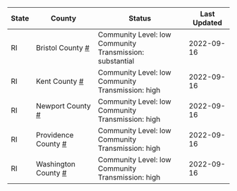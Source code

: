 State | County | Status | Last Updated
--- | --- | --- | --- 
RI | Bristol County <a href="#bristol_county">#</a> | <a name="bristol_county"></a>Community Level: low<br/>Community Transmission: substantial | 2022-09-16
RI | Kent County <a href="#kent_county">#</a> | <a name="kent_county"></a>Community Level: low<br/>Community Transmission: high | 2022-09-16
RI | Newport County <a href="#newport_county">#</a> | <a name="newport_county"></a>Community Level: low<br/>Community Transmission: high | 2022-09-16
RI | Providence County <a href="#providence_county">#</a> | <a name="providence_county"></a>Community Level: low<br/>Community Transmission: high | 2022-09-16
RI | Washington County <a href="#washington_county">#</a> | <a name="washington_county"></a>Community Level: low<br/>Community Transmission: high | 2022-09-16
